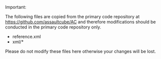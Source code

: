 Important:

The following files are copied from the primary code repository at https://github.com/assaultcube/AC and therefore modifications should be conducted in the primary code repository only.

* reference.xml
* xml/*

Please do not modify these files here otherwise your changes will be lost.
